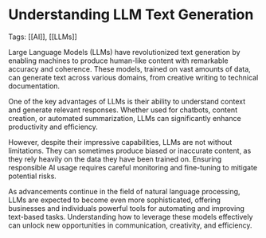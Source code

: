 # Understanding LLM Text Generation

Tags: [[AI]], [[LLMs]]

Large Language Models (LLMs) have revolutionized text generation by enabling machines to produce human-like content with remarkable accuracy and coherence. These models, trained on vast amounts of data, can generate text across various domains, from creative writing to technical documentation.

One of the key advantages of LLMs is their ability to understand context and generate relevant responses. Whether used for chatbots, content creation, or automated summarization, LLMs can significantly enhance productivity and efficiency.

However, despite their impressive capabilities, LLMs are not without limitations. They can sometimes produce biased or inaccurate content, as they rely heavily on the data they have been trained on. Ensuring responsible AI usage requires careful monitoring and fine-tuning to mitigate potential risks.

As advancements continue in the field of natural language processing, LLMs are expected to become even more sophisticated, offering businesses and individuals powerful tools for automating and improving text-based tasks. Understanding how to leverage these models effectively can unlock new opportunities in communication, creativity, and efficiency.